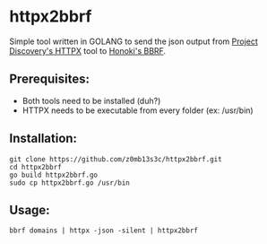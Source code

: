 # httpx2bbrf

Simple tool written in GOLANG to send the json output from [Project Discovery's HTTPX](https://github.com/projectdiscovery/httpx) tool to [Honoki's BBRF](
https://github.com/honoki/bbrf-client).

## Prerequisites:

- Both tools need to be installed (duh?)
- HTTPX needs to be executable from every folder (ex: /usr/bin)

## Installation:
```
git clone https://github.com/z0mb13s3c/httpx2bbrf.git
cd httpx2bbrf
go build httpx2bbrf.go
sudo cp httpx2bbrf.go /usr/bin
```

## Usage:
```
bbrf domains | httpx -json -silent | httpx2bbrf
```
